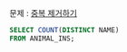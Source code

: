 문제 : [중복 제거하기](https://school.programmers.co.kr/learn/courses/30/lessons/59408)

```sql
SELECT COUNT(DISTINCT NAME)
FROM ANIMAL_INS;
```